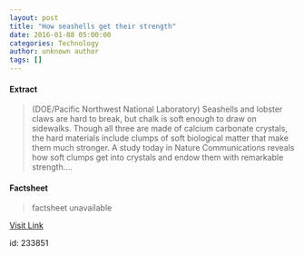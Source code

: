 ```yaml
---
layout: post
title: "How seashells get their strength"
date: 2016-01-08 05:00:00
categories: Technology
author: unknown author
tags: []
---
```



#### Extract
>(DOE/Pacific Northwest National Laboratory) Seashells and lobster claws are hard to break, but chalk is soft enough to draw on sidewalks. Though all three are made of calcium carbonate crystals, the hard materials include clumps of soft biological matter that make them much stronger. A study today in Nature Communications reveals how soft clumps get into crystals and endow them with remarkable strength....

#### Factsheet
>factsheet unavailable

[Visit Link](http://www.eurekalert.org/pub_releases/2016-01/dnnl-hsg010816.php)

id:  233851



